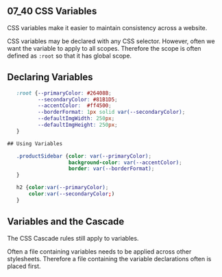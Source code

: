 ## 07_40 CSS Variables

CSS variables make it easier to maintain consistency across a website.

CSS variables may be declared with any CSS selector.  However, often we want the variable to apply
to all scopes.  Therefore the scope is often defined as ```:root``` so that it has global scope.

## Declaring Variables

```css
   :root {--primaryColor: #26408B;
          --secondaryColor: #81B1D5;
          --accentColor:  #ff4500;
          --borderFormat: 1px solid var(--secondaryColor);
          --defaultImgWidth: 250px;
          --defaultImgHeight: 250px;
   }

## Using Variables

   .productSidebar {color: var(--primaryColor);
                    background-color: var(--accentColor);
                    border: var(--borderFormat);
   }

   h2 {color:var(--primaryColor);
       color:var(--secondaryColor;)
   }
```

## Variables and the Cascade

The CSS Cascade rules still apply to variables.

Often a file containing variables needs to be applied across other stylesheets.  Therefore a file containing the variable declarations often is placed first.
